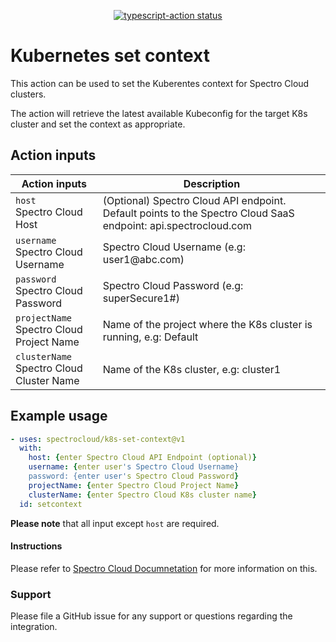 <p align="center">
  <a href="https://github.com/actions/typescript-action/actions"><img alt="typescript-action status" src="https://github.com/actions/typescript-action/workflows/build-test/badge.svg"></a>
</p>

# Kubernetes set context

This action can be used to set the Kuberentes context for Spectro Cloud clusters.

The action will retrieve the latest available Kubeconfig for the target K8s cluster and set the context as appropriate.

## Action inputs

<table>
  <thead>
    <tr>
      <th>Action inputs</th>
      <th>Description</th>
    </tr>
  </thead>
  <tr>
    <td><code>host</code><br/>Spectro Cloud Host</td>
    <td>(Optional) Spectro Cloud API endpoint. Default points to the Spectro Cloud SaaS endpoint: api.spectrocloud.com</td>
  </tr>
  <tr>
    <td><code>username</code><br/>Spectro Cloud Username</td>
    <td>Spectro Cloud Username (e.g: user1@abc.com)</td>
  </tr>
  <tr>
    <td><code>password</code><br/>Spectro Cloud Password</td>
    <td>Spectro Cloud Password (e.g: superSecure1#)</td>
  </tr>
  <tr>
    <td><code>projectName</code><br/>Spectro Cloud Project Name</td>
    <td>Name of the project where the K8s cluster is running, e.g: Default</td>
  </tr>
  <tr>
    <td><code>clusterName</code><br/>Spectro Cloud Cluster Name</td>
    <td>Name of the K8s cluster, e.g: cluster1</td>
  </tr>
</table>

## Example usage

```yaml
- uses: spectrocloud/k8s-set-context@v1
  with:
    host: {enter Spectro Cloud API Endpoint (optional)}
    username: {enter user's Spectro Cloud Username}
    password: {enter user's Spectro Cloud Password}
    projectName: {enter Spectro Cloud Project Name}
    clusterName: {enter Spectro Cloud K8s cluster name}
  id: setcontext
```

**Please note** that all input except `host` are required.

#### Instructions

Please refer to [Spectro Cloud Documnetation](https://docs.spectrocloud.com) for more information on this.

### Support

Please file a GitHub issue for any support or questions regarding the integration.
